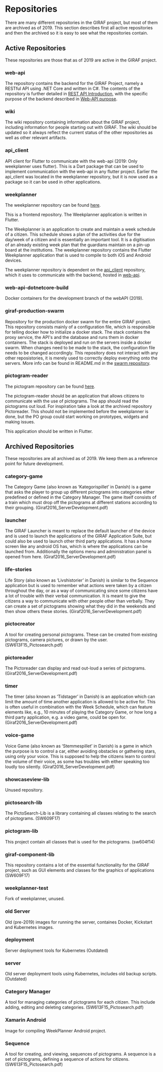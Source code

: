 # Repositories

There are many different repositories in the GIRAF project, but most of them are
archived as of 2019. This section  describes first all active repositories and
then the archived so it is easy to see what the repositories contain.

## Active Repositories

These repositories are those that as of 2019 are active in the GIRAF project. 

### web-api

The repository contains the backend for the GIRAF Project, namely a RESTful API
using .NET Core and written in C#. The contents of the repository is further
detailed in [REST API Introduction](../development/web-api/BackendArchitecture.md),
with the specific purpose of the backend described in
[Web-API purpose](../development/web-api/WebApiPurpose.md).

### wiki

The wiki repository containing information about the GIRAF project, including
information for people starting out with GIRAF. The wiki should be updated so
it always reflect the current status of the other repositories as well as other
relevant artifacts. 

### api_client

API client for Flutter to communicate with the web-api (2019: Only weekplanner
uses flutter). This is a Dart package that can be used to implement
communication with the web-api in any flutter project. Earlier the api_client
was located in the weekplanner repository, but it is now used as a package so
it can be used in other applications. 

### weekplanner

The weekplanner repository can be found [here](https://github.com/aau-giraf/weekplanner).

This is a frontend repository. The Weekplanner application is written in Flutter.

The Weekplanner is an application to create and maintain a week schedule of a
citizen. This schedule shows a plan of the activities due for the day/week of a
citizen and is essentially an important tool. 
It is a digitisation of an already existing week plan that the guardians
maintain on a pin-up board at the institutions. 
The weekplanner repository contains the Flutter Weekplanner application that is
used to compile to both iOS and Android devices.

The weekplanner repository is dependent on the [api_client](#api_client)
repository, which it uses to communicate with the backend, hosted in [web-api](#web-api).

### web-api-dotnetcore-build 

Docker containers for the development branch of the webAPI (2019).

### giraf-production-swarm

Repository for the production docker swarm for the entire GIRAF project. This
repository consists mainly of a configuration file, which is responsible for
telling docker how to initialize a docker stack. The stack contains the proxy
service, the API's and the database and runs them in docker containers. The
stack is deployed and run on the servers inside a docker swarm. When changes
need to be made to the stack, the configuration file needs to be changed
accordingly. 
This repository does not interact with any other reposistories, it is merely
used to correctly deploy everything onto the servers. More info can be found in
README.md in the [swarm repository](https://github.com/aau-giraf/giraf-production-swarm).

### pictogram-reader

The pictogram repository can be found [here](https://github.com/aau-giraf/pictogram-reader).

The pictogram-reader should be an application that allows citizens to communicate
with the use of pictograms. The app should read the pictograms out loud. For
inspiration take a look at the archived repository Pictoreader. This should not
be implemented before the weekplanner is done, but the PO group could start
working on prototypes, widgets and making issues.

This application should be written in Flutter.

## Archived Repositories

These repositories are all archived as of 2019. We keep them as a reference
point for future development.

### category-game

The Category Game (also known as ‘Kategorispillet’ in Danish) is a game that
asks the player to group up different pictograms into categories either
predefined or defined in the Category Manager. The game itself consists of a
train which must drop off the pictograms at different stations according to
their grouping. (Giraf2016_ServerDevelopment.pdf)

### launcher

The GIRAF Launcher is meant to replace the default launcher of the device and
is used to launch the applications of the GIRAF Application Suite, but could
also be used to launch other third party applications. It has a home screen
like any android OS has, which is where the applications can be launched from.
Additionally the options menu and administration panel is opened from here.
(Giraf2016_ServerDevelopment.pdf)

### life-stories

Life Story (also known as ‘Livshistorier’ in Danish) is similar to the Sequence
application but is used to remember what actions were taken by a citizen
throughout the day, or as a way of communicating since some citizens have a lot
of trouble with their verbal communication.
It is meant to give the citizens a way to communicate with other people other
than verbally.
They can create a set of pictograms showing what they did in the weekends and
then show others these stories. (Giraf2016_ServerDevelopment.pdf)

### pictocreator

A tool for creating personal pictograms. These can be created from existing
pictograms, camera pictures, or drawn by the user. (SW613F15_Pictosearch.pdf)

### pictoreader

The Pictoreader can display and read out-loud a series of pictograms.
(Giraf2016_ServerDevelopment.pdf)

### timer

The timer (also known as ‘Tidstager’ in Danish) is an application which can
limit the amount of time another application is allowed to be active for. This
is often useful in combination with the Week Schedule, which can feature
elements like, e.g., 10 minutes of playing the Category Game, or how long a
third party application, e.g. a video game, could be open for.
(Giraf2016_ServerDevelopment.pdf)

### voice-game

Voice Game (also known as ‘Stemmespillet’ in Danish) is a game in which the
purpose is to control a car, either avoiding obstacles or gathering stars,
using only your voice. This is supposed to help the citizens learn to control
the volume of their voice, as some has troubles with either speaking too loudly
too silently. (Giraf2016_ServerDevelopment.pdf)

### showcaseview-lib

Unused repository.

### pictosearch-lib

The PictoSearch-Lib is a library containing all classes relating to
the search of pictograms. (SW609F17)

### pictogram-lib

This project contain all classes that is used for the pictograms. (sw604f14)

### giraf-component-lib

This repository contains a lot of the essential functionality for the GIRAF
project, such as GUI elements and classes for the graphics of applications
(SW609F17)

### weekplanner-test

Fork of weekplanner, unused.

### old Server

Old (pre-2019) images for running the server, containes Docker, Kickstart and
Kubernetes images.

### deployment

Server deployment tools for Kubernetes (Outdated)

### server

Old server deployment tools using Kubernetes, includes old backup scripts.
(Outdated)

### Category Manager

A tool for managing categories of pictograms for each citizen. This
include adding, editing and deleting categories. (SW613F15_Pictosearch.pdf)

### Xamarin Android

Image for compiling WeekPlanner Android project.

### Sequence

A tool for creating, and viewing, sequences of pictograms. A sequence is a
set of pictograms, defining a sequence of actions for citizens.
(SW613F15_Pictosearch.pdf)



